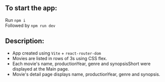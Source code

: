 ## To start the app:

Run `npm i` <br />
Followed by `npm run dev`

## Description:
- App created using `Vite` + `react-router-dom`
- Movies are listed in rows of 3s using CSS flex.
- Each movie's name, productionYear, genre and synopsisShort were displayed at the Main page.
- Movie's detail page displays name, productionYear, genre and synopsis.
